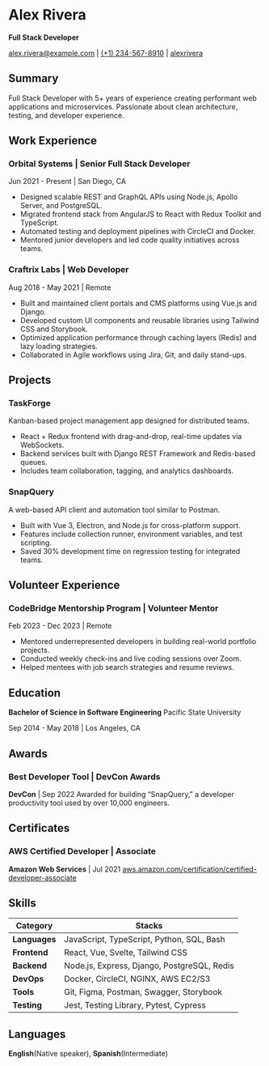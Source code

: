 # Alex Rivera

**Full Stack Developer**

<alex.rivera@example.com> | [(+1) 234-567-8910](tel://+1-234-567-8910) | [alexrivera](https://github.com/alexrivera404)

## Summary

Full Stack Developer with 5+ years of experience creating performant web applications and microservices. Passionate about clean architecture, testing, and developer experience.

## Work Experience

### Orbital Systems | Senior Full Stack Developer

Jun 2021 - Present | San Diego, CA

- Designed scalable REST and GraphQL APIs using Node.js, Apollo Server, and PostgreSQL.
- Migrated frontend stack from AngularJS to React with Redux Toolkit and TypeScript.
- Automated testing and deployment pipelines with CircleCI and Docker.
- Mentored junior developers and led code quality initiatives across teams.

### Craftrix Labs | Web Developer

Aug 2018 - May 2021 | Remote

- Built and maintained client portals and CMS platforms using Vue.js and Django.
- Developed custom UI components and reusable libraries using Tailwind CSS and Storybook.
- Optimized application performance through caching layers (Redis) and lazy loading strategies.
- Collaborated in Agile workflows using Jira, Git, and daily stand-ups.

## Projects

### TaskForge

Kanban-based project management app designed for distributed teams.

- React + Redux frontend with drag-and-drop, real-time updates via WebSockets.
- Backend services built with Django REST Framework and Redis-based queues.
- Includes team collaboration, tagging, and analytics dashboards.

### SnapQuery

A web-based API client and automation tool similar to Postman.

- Built with Vue 3, Electron, and Node.js for cross-platform support.
- Features include collection runner, environment variables, and test scripting.
- Saved 30% development time on regression testing for integrated teams.

## Volunteer Experience

### CodeBridge Mentorship Program | Volunteer Mentor

Feb 2023 - Dec 2023 | Remote

- Mentored underrepresented developers in building real-world portfolio projects.
- Conducted weekly check-ins and live coding sessions over Zoom.
- Helped mentees with job search strategies and resume reviews.

## Education

**Bachelor of Science in Software Engineering**
Pacific State University

Sep 2014 - May 2018 | Los Angeles, CA

## Awards

### Best Developer Tool | DevCon Awards

**DevCon** | Sep 2022
Awarded for building “SnapQuery,” a developer productivity tool used by over 10,000 engineers.

## Certificates

### AWS Certified Developer | Associate

**Amazon Web Services** | Jul 2021
[aws.amazon.com/certification/certified-developer-associate](https://aws.amazon.com/certification/certified-developer-associate)

## Skills

| Category      | Stacks                                      |
| ------------- | ------------------------------------------- |
| **Languages** | JavaScript, TypeScript, Python, SQL, Bash   |
| **Frontend**  | React, Vue, Svelte, Tailwind CSS            |
| **Backend**   | Node.js, Express, Django, PostgreSQL, Redis |
| **DevOps**    | Docker, CircleCI, NGINX, AWS EC2/S3         |
| **Tools**     | Git, Figma, Postman, Swagger, Storybook     |
| **Testing**   | Jest, Testing Library, Pytest, Cypress      |

## Languages

**English**(Native speaker), **Spanish**(Intermediate)
